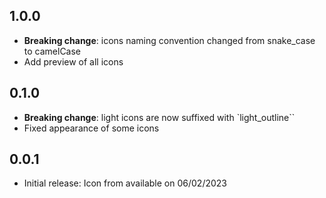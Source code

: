 ## 1.0.0

- **Breaking change**: icons naming convention changed from snake_case to camelCase
- Add preview of all icons

## 0.1.0
- **Breaking change**: light icons are now suffixed with `light_outline``
- Fixed appearance of some icons
## 0.0.1

- Initial release: Icon from available on 06/02/2023
